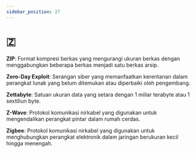 ```yaml
---
sidebar_position: 27
---
```


# 🇿 

**ZIP**: Format kompresi berkas yang mengurangi ukuran berkas dengan menggabungkan beberapa berkas menjadi satu berkas arsip.

**Zero-Day Exploit**: Serangan siber yang memanfaatkan kerentanan dalam perangkat lunak yang belum ditemukan atau diperbaiki oleh pengembang.

**Zettabyte**: Satuan ukuran data yang setara dengan 1 miliar terabyte atau 1 sextiliun byte.

**Z-Wave**: Protokol komunikasi nirkabel yang digunakan untuk mengendalikan perangkat pintar dalam rumah cerdas.

**Zigbee**: Protokol komunikasi nirkabel yang digunakan untuk menghubungkan perangkat elektronik dalam jaringan berukuran kecil hingga menengah.